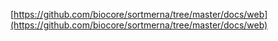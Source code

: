 [https://github.com/biocore/sortmerna/tree/master/docs/web](https://github.com/biocore/sortmerna/tree/master/docs/web)